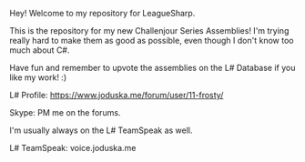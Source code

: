 Hey! Welcome to my repository for LeagueSharp.

This is the repository for my new Challenjour Series Assemblies!
I'm trying really hard to make them as good as possible, even though I don't know too much about C#.

Have fun and remember to upvote the assemblies on the L# Database if you like my work! :)

L# Profile: https://www.joduska.me/forum/user/11-frosty/

Skype: PM me on the forums.

I'm usually always on the L# TeamSpeak as well.

L# TeamSpeak: voice.joduska.me